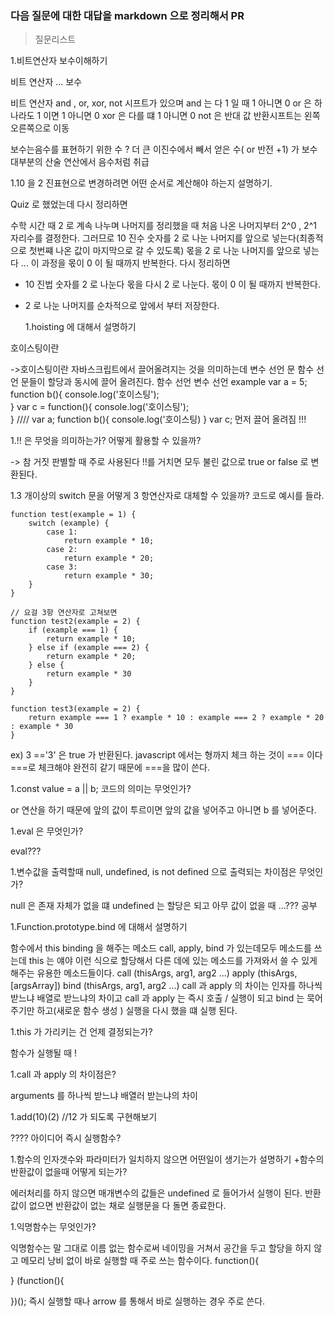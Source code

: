 ### 다음 질문에 대한 대답을 markdown 으로 정리해서 PR

> 질문리스트

1.비트연산자 보수이해하기

비트 연산자 ... 보수

비트 연산자 and , or, xor, not 시프트가 있으며
and 는 다 1 일 때 1 아니면 0
or 은 하나라도 1 이면 1 아니면 0
xor 은 다를 떄 1 아니면 0
not 은 반대 값 반환시프트는 왼쪽 오른쪽으로 이동

보수는음수를 표현하기 위한 수 ? 더 큰 이진수에서 빼서 얻은 수( or 반전 +1) 가 보수 대부분의 산술 연산에서 음수처럼 취급

1.10 을 2 진표현으로 변경하려면 어떤 순서로 계산해야 하는지 설명하기.

Quiz 로 했었는데 다시 정리하면

수학 시간 때 2 로 계속 나누며 나머지를 정리했을 때 처음 나온 나머지부터 2^0 , 2^1 자리수를 결정한다.
그러므로 10 진수 숫자를 2 로 나눈 나머지를 앞으로 넣는다(최종적으로 첫번쨰 나온 값이 마지막으로 갈 수 있도록)
몫을 2 로 나눈 나머지를 앞으로 넣는다 ... 이 과정을 몫이 0 이 될 때까지 반복한다.
다시 정리하면

* 10 진법 숫자를 2 로 나눈다 몫을 다시 2 로 나눈다. 몫이 0 이 될 때까지 반복한다.
* 2 로 나눈 나머지를 순차적으로 앞에서 부터 저장한다.

  1.hoisting 에 대해서 설명하기

호이스팅이란

->호이스팅이란 자바스크립트에서 끌어올려지는 것을 의미하는데 변수 선언 문 함수 선언 문들이 할당과 동시에 끌어 올려진다.
함수 선언 변수 선언
example var a = 5;
function b(){
console.log('호이스팅');  
}
var c = function(){
console.log('호이스팅');  
}
////
var a;
function b(){
console.log('호이스팅)
}
var c;
먼저 끌어 올려짐 !!!

1.!! 은 무엇을 의미하는가? 어떻게 활용할 수 있을까?

-> 참 거짓 판별할 때 주로 사용된다 !!를 거치면 모두 불린 값으로 true or false 로 변환된다.

1.3 개이상의 switch 문을 어떻게 3 항연산자로 대체할 수 있을까? 코드로 예시를 들라.

```
function test(example = 1) {
    switch (example) {
        case 1:
            return example * 10;
        case 2:
            return example * 20;
        case 3:
            return example * 30;
    }
}

// 요걸 3항 연산자로 고쳐보면
function test2(example = 2) {
    if (example === 1) {
        return example * 10;
    } else if (example === 2) {
        return example * 20;
    } else {
        return example * 30
    }
}

function test3(example = 2) {
    return example === 1 ? example * 10 : example === 2 ? example * 20 : example * 30
}
```

ex) 3 =='3' 은 true 가 반환된다.
javascript 에서는 형까지 체크 하는 것이 === 이다 ===로 체크해야 완전히 같기 때문에 ===을 많이 쓴다.

1.const value = a || b; 코드의 의미는 무엇인가?

or 연산을 하기 때문에 앞의 값이 투르이면 앞의 값을 넣어주고 아니면 b 를 넣어준다.

1.eval 은 무엇인가?

eval???

1.변수값을 출력할때 null, undefined, is not defined 으로 출력되는 차이점은 무엇인가?

null 은 존재 자체가 없을 떄
undefined 는 할당은 되고 아무 값이 없을 때
...??? 공부

1.Function.prototype.bind 에 대해서 설명하기

함수에서 this binding 을 해주는 메소드 call, apply, bind 가 있는데모두 메소드를 쓰는데 this 는 얘야 이런 식으로 할당해서 다른 데에 있는 메소드를 가져와서 쓸 수 있게 해주는 유용한 메소드들이다.
call (thisArgs, arg1, arg2 ...)
apply (thisArgs, [argsArray])
bind (thisArgs, arg1, arg2 ...)
call 과 apply 의 차이는 인자를 하나씩 받느냐 배열로 받느냐의 차이고
call 과 apply 는 즉시 호출 / 실행이 되고
bind 는 묵어주기만 하고(새로운 함수 생성 ) 실행을 다시 했을 떄 실행 된다.

1.this 가 가리키는 건 언제 결정되는가?

함수가 실행될 때 !

1.call 과 apply 의 차이점은?

arguments 를 하나씩 받느냐 배열러 받는냐의 차이

1.add(10)(2) //12 가 되도록 구현해보기

????
아이디어 즉시 실행함수?

1.함수의 인자갯수와 파라미터가 일치하지 않으면 어떤일이 생기는가 설명하기 +함수의 반환값이 없을때 어떻게 되는가?

에러처리를 하지 않으면 매개변수의 값들은 undefined 로 들어가서 실행이 된다.
반환 값이 없으면 반환값이 없는 채로 실행문을 다 돌면 종료한다.

1.익명함수는 무엇인가?

익명함수는 말 그대로 이름 없는 함수로써 네이밍을 거쳐서 공간을 두고 할당을 하지 않고 메모리 낭비 없이 바로 실행할 때 주로 쓰는 함수이다.
function(){

}
(function(){

})();
즉시 실행할 때나 arrow 를 통해서 바로 실행하는 경우 주로 쓴다.

